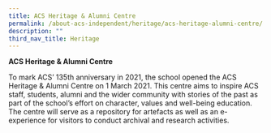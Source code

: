 ```yaml
---
title: ACS Heritage & Alumni Centre
permalink: /about-acs-independent/heritage/acs-heritage-alumni-centre/
description: ""
third_nav_title: Heritage
---
```

**ACS Heritage & Alumni Centre**

To mark ACS’ 135th anniversary in 2021, the school opened the ACS Heritage & Alumni Centre on 1 March 2021. This centre aims to inspire ACS staff, students, alumni and the wider community with stories of the past as part of the school’s effort on character, values and well-being education. The centre will serve as a repository for artefacts as well as an e-experience for visitors to conduct archival and research activities.